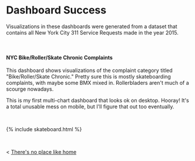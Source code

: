 
# Dashboard Success

Visualizations in these dashboards were generated from a dataset that contains all New York City 311 Service Requests made in the year 2015.

&nbsp;
&nbsp;

#### NYC Bike/Roller/Skate Chronic Complaints
This dashboard shows visualizations of the complaint category titled "Bike/Roller/Skate Chronic." Pretty sure this is mostly skateboarding complaints, with maybe some BMX mixed in. Rollerbladers aren't much of a scourge nowadays.

This is my first multi-chart dashboard that looks ok on desktop. Hooray! It's a total unusable mess on mobile, but I'll figure that out too eventually.

&nbsp;

{% include skateboard.html %}

&nbsp; 
&nbsp;

< [There's no place like home](./index.md)
